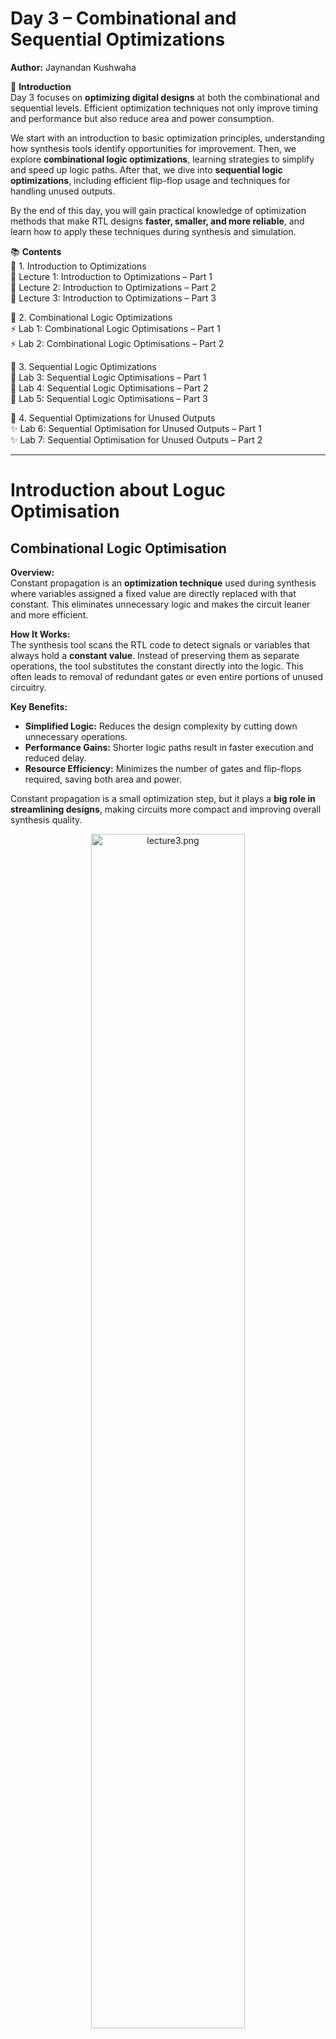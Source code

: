 
# Day 3 – Combinational and Sequential Optimizations
**Author:** Jaynandan Kushwaha

📌 **Introduction**  
Day 3 focuses on **optimizing digital designs** at both the combinational and sequential levels. Efficient optimization techniques not only improve timing and performance but also reduce area and power consumption.  

We start with an introduction to basic optimization principles, understanding how synthesis tools identify opportunities for improvement. Then, we explore **combinational logic optimizations**, learning strategies to simplify and speed up logic paths. After that, we dive into **sequential logic optimizations**, including efficient flip-flop usage and techniques for handling unused outputs.  

By the end of this day, you will gain practical knowledge of optimization methods that make RTL designs **faster, smaller, and more reliable**, and learn how to apply these techniques during synthesis and simulation.

📚 **Contents**  
🔹 1. Introduction to Optimizations  
🧩 Lecture 1: Introduction to Optimizations – Part 1  
🧩 Lecture 2: Introduction to Optimizations – Part 2  
🧩 Lecture 3: Introduction to Optimizations – Part 3  

🔹 2. Combinational Logic Optimizations  
⚡ Lab 1: Combinational Logic Optimisations – Part 1  
⚡ Lab 2: Combinational Logic Optimisations – Part 2  

🔹 3. Sequential Logic Optimizations  
🔄 Lab 3: Sequential Logic Optimisations – Part 1  
🔄 Lab 4: Sequential Logic Optimisations – Part 2  
🔄 Lab 5: Sequential Logic Optimisations – Part 3  

🔹 4. Sequential Optimizations for Unused Outputs  
✨ Lab 6: Sequential Optimisation for Unused Outputs – Part 1  
✨ Lab 7: Sequential Optimisation for Unused Outputs – Part 2

---

# Introduction about Loguc Optimisation

## Combinational Logic Optimisation

**Overview:**  
Constant propagation is an **optimization technique** used during synthesis where variables assigned a fixed value are directly replaced with that constant. This eliminates unnecessary logic and makes the circuit leaner and more efficient.

**How It Works:**  
The synthesis tool scans the RTL code to detect signals or variables that always hold a **constant value**. Instead of preserving them as separate operations, the tool substitutes the constant directly into the logic. This often leads to removal of redundant gates or even entire portions of unused circuitry.

**Key Benefits:**  
- **Simplified Logic:** Reduces the design complexity by cutting down unnecessary operations.  
- **Performance Gains:** Shorter logic paths result in faster execution and reduced delay.  
- **Resource Efficiency:** Minimizes the number of gates and flip-flops required, saving both area and power.  

Constant propagation is a small optimization step, but it plays a **big role in streamlining designs**, making circuits more compact and improving overall synthesis quality.
<div align="center">
  <img src="Images/lecture3.png" alt="lecture3.png" width="70%">
</div>
